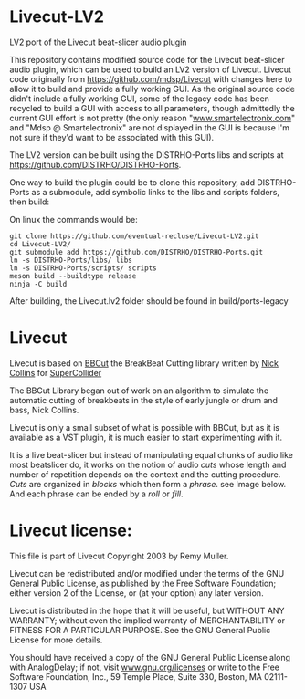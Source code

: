 # Livecut-LV2
LV2 port of the Livecut beat-slicer audio plugin

This repository contains modified source code for the Livecut beat-slicer audio plugin, which can be used to build an LV2 version of Livecut. Livecut code originally from https://github.com/mdsp/Livecut with changes here to allow it to build and provide a fully working GUI. As the original source code didn't include a fully working GUI, some of the legacy code has been recycled to build a GUI with access to all parameters, though admittedly the current GUI effort is not pretty (the only reason "www.smartelectronix.com" and "Mdsp @ Smartelectronix" are not displayed in the GUI is because I'm not sure if they'd want to be associated with this GUI).

The LV2 version can be built using the DISTRHO-Ports libs and scripts at https://github.com/DISTRHO/DISTRHO-Ports.

One way to build the plugin could be to clone this repository, add DISTRHO-Ports as a submodule, add symbolic links to the libs and scripts folders, then build:

On linux the commands would be:

```
git clone https://github.com/eventual-recluse/Livecut-LV2.git
cd Livecut-LV2/
git submodule add https://github.com/DISTRHO/DISTRHO-Ports.git
ln -s DISTRHO-Ports/libs/ libs
ln -s DISTRHO-Ports/scripts/ scripts
meson build --buildtype release
ninja -C build
```
After building, the Livecut.lv2 folder should be found in build/ports-legacy


Livecut
=======

Livecut is based on [BBCut](http://www.cus.cam.ac.uk/~nc272/papers/pdfs/bbcutlib.pdf) the BreakBeat Cutting library written by [Nick Collins](http://www.cus.cam.ac.uk/~nc272/) for [SuperCollider](http://supercollider.sourceforge.net/)

The BBCut Library began out of work on an algorithm to simulate the automatic cutting of breakbeats in the style of early jungle or drum and bass, Nick Collins.

Livecut is only a small subset of what is possible with BBCut, but as it is available as a VST plugin, it is much easier to start experimenting with it.

It is a live beat-slicer but instead of manipulating equal chunks of audio like most beatslicer do, it works on the notion of audio *cuts* whose length and number of repetition depends on the context and the cutting procedure. 
*Cuts* are organized in *blocks* which then form a *phrase*. see Image below. And each phrase can be ended by a *roll* or *fill*.


# Livecut license:

This file is part of Livecut Copyright 2003 by Remy Muller.

Livecut can be redistributed and/or modified under the terms of the GNU General Public License, as published by the Free Software Foundation; either version 2 of the License, or (at your option) any later version.

Livecut is distributed in the hope that it will be useful, but WITHOUT ANY WARRANTY; without even the implied warranty of MERCHANTABILITY or FITNESS FOR A PARTICULAR PURPOSE. See the GNU General Public License for more details.

You should have received a copy of the GNU General Public License along with AnalogDelay; if not, visit www.gnu.org/licenses or write to the Free Software Foundation, Inc., 59 Temple Place, Suite 330, Boston, MA 02111-1307 USA
